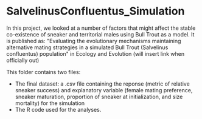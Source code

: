 # SalvelinusConfluentus_Simulation
In this project, we looked at a number of factors that might affect the stable co-existence of sneaker and territorial males using Bull Trout as a model. It is published as: "Evaluating the evolutionary mechanisms maintaining alternative mating strategies in a simulated Bull Trout (Salvelinus confluentus) population" in Ecology and Evolution (will insert link when officially out)

This folder contains two files: 
- The final dataset: a .csv file containing the reponse (metric of relative sneaker success) and explanatory variable (female mating preference, sneaker maturation, proportion of sneaker at initialization, and size mortality) for the simulation
- The R code used for the analyses. 
